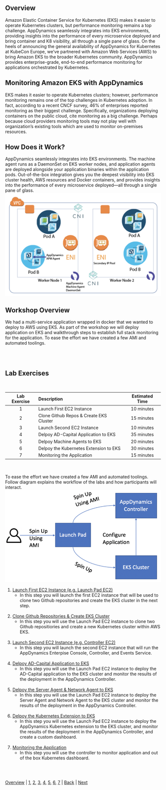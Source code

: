 ## Overview

Amazon Elastic Container Service for Kubernetes (EKS) makes it easier to operate Kubernetes clusters, but performance monitoring remains a top challenge. AppDynamics seamlessly integrates into EKS environments, providing insights into the performance of every microservice deployed and bring container and K8 visibility, all through a single pane of glass. On the heels of announcing the general availability of AppDynamics for Kubernetes at KubeCon Europe, we’ve partnered with Amazon Web Services (AWS) to bring Amazon EKS to the broader Kubernetes community. AppDynamics provides enterprise-grade, end-to-end performance monitoring for applications orchestrated by Kubernetes.

## Monitoring Amazon EKS with AppDynamics

EKS makes it easier to operate Kubernetes clusters; however, performance monitoring remains one of the top challenges in Kubernetes adoption. In fact, according to a recent CNCF survey, 46% of enterprises reported monitoring as their biggest challenge. Specifically, organizations deploying containers on the public cloud, cite monitoring as a big challenge. Perhaps because cloud providers monitoring tools may not play well with organization’s existing tools which are used to monitor on-premises resources.

## How Does it Work?

AppDynamics seamlessly integrates into EKS environments. The machine agent runs as a DaemonSet on EKS worker nodes, and application agents are deployed alongside your application binaries within the application pods. Out-of-the-box integration gives you the deepest visibility into EKS cluster health, AWS resources and Docker containers, and provides insights into the performance of every microservice deployed—all through a single pane of glass.
![Installation Options](./images/1.png)

## Workshop Overview

We had a multi-service application wrapped in docker that we wanted to deploy to AWS using EKS. As part of the workshop we will deploy application on EKS and walkthrough steps to establish full stack monitoring for the application. To ease the effort we have created a few AMI and automated toolings.

<br><br>

## Lab Exercises
<br>


| Lab Exercise | Description                             | Estimated Time |
| :----------: | :-------------------------------------- | :------------: |
|      1       | Launch First EC2 Instance               |   10 minutes   |
|      2       | Clone Github Repos & Create EKS Cluster |   15 minutes   |
|      3       | Launch Second EC2 Instance              |   10 minutes   |
|      4       | Delpoy AD-Capital Application to EKS    |   35 minutes   |
|      5       | Delpoy Machine Agents to EKS            |   20 minutes   |
|      6       | Delpoy the Kubernetes Extension to EKS  |   30 minutes   |
|      7       | Monitoring the Application              |   15 minutes   |

<br><br>
To ease the effort we have created a few AMI and automated toolings. Follow diagram  explains the workflow of the labs and how participants will interact.
![Lab Workflow](./images/37.png)
1. [Launch First EC2 Instance (e.g. Launch Pad EC2)](lab-exercise-01.md)
   - In this step you will launch the first EC2 instance
   that will be used to clone two Github repositories and create the EKS cluster in the next step.<br><br>
2. [Clone Github Repositories & Create EKS Cluster](lab-exercise-02.md)
   - In this step you will use the Launch Pad EC2 instance to clone two Github repositiories and create a new Kubernetes cluster within AWS EKS.<br><br>
3. [Launch Second EC2 Instance (e.g. Controller EC2)](lab-exercise-03.md)
   - In this step you will launch the second EC2 instance that will run the AppDynamics Enterpise Console, Controller, and Events Service.<br><br>
4. [Delpoy AD-Capital Application to EKS](lab-exercise-04.md)
   - In this step you will use the Launch Pad EC2 instance to deploy the AD-Capital application to the EKS cluster and monitor the results of the deployment in the AppDynamics Controller.<br><br>
5. [Delpoy the Server Agent & Network Agent to EKS](lab-exercise-05.md)
   - In this step you will use the Launch Pad EC2 instance to deploy the Server Agent and Network Agent to the EKS cluster  and monitor the results of the deployment in the AppDynamics Controller.<br><br>
6. [Delpoy the Kubernetes Extension to EKS](lab-exercise-06.md)
    - In this step you will use the Launch Pad EC2 instance to deploy the AppDynamics Kubernetes extension to the EKS cluster, and monitor the results of the deployment in the AppDynamics Controller, and create a custom dashboard.<br><br>
7. [Monitoring the Application](lab-exercise-07.md)
    - In this step you will use the controller to monitor application and out of the box Kubernetes dashboard.<br><br>
<br>

[Overview](aws-eks-monitoring.md) | [1](lab-exercise-01.md), [2](lab-exercise-02.md), [3](lab-exercise-03.md), [4](lab-exercise-04.md), [5](lab-exercise-05.md), [6](lab-exercise-06.md), [7](lab-exercise-07.md) | [Back](aws-eks-monitoring.md) | [Next](lab-exercise-01.md)
